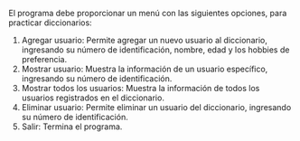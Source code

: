 El programa debe proporcionar un menú con las siguientes opciones, para practicar diccionarios:
1. Agregar usuario: Permite agregar un nuevo usuario al diccionario, ingresando su número de identificación, nombre, edad y los hobbies de preferencia.
2. Mostrar usuario: Muestra la información de un usuario específico, ingresando su número de identificación.
3. Mostrar todos los usuarios: Muestra la información de todos los usuarios registrados en el diccionario.
4. Eliminar usuario: Permite eliminar un usuario del diccionario, ingresando su número de identificación.
5. Salir: Termina el programa.
